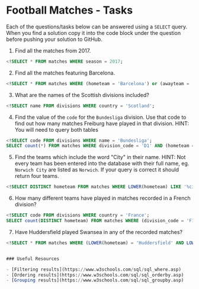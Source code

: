 # Football Matches - Tasks

Each of the questions/tasks below can be answered using a `SELECT` query. When you find a solution copy it into the code block under the question before pushing your solution to GitHub.

1) Find all the matches from 2017.

```sql
<!SELECT * FROM matches WHERE season = 2017;


```

2) Find all the matches featuring Barcelona.

```sql
<!SELECT * FROM matches WHERE (hometeam = 'Barcelona') or (awayteam = 'Barcelona');


```

3) What are the names of the Scottish divisions included?

```sql
<!SELECT name FROM divisions WHERE country = 'Scotland';


```

4) Find the value of the `code` for the `Bundesliga` division. Use that code to find out how many matches Freiburg have played in that division. HINT: You will need to query both tables

```sql
<!SELECT code FROM divisions WHERE name = 'Bundesliga';
SELECT count(*) FROM matches WHERE division_code = 'D1' AND (hometeam = 'Freiburg' OR awayteam = 'Freiburg'); 


```

5)  Find the teams which include the word "City" in their name. HINT: Not every team has been entered into the database with their full name, eg. `Norwich City` are listed as `Norwich`. If your query is correct it should return four teams.

```sql
<!SELECT DISTINCT hometeam FROM matches WHERE LOWER(hometeam) LIKE '%city%';


```

6) How many different teams have played in matches recorded in a French division?

```sql
<!SELECT code FROM divisions WHERE country = 'France';
SELECT count(DISTINCT hometeam) FROM matches WHERE (division_code = 'F1') OR (division_code = 'F2');

```

7) Have Huddersfield played Swansea in any of the recorded matches?

```sql
<!SELECT * FROM matches WHERE (LOWER(hometeam) = 'Huddersfield' AND LOWER(awayteam) = 'Swansea') OR (LOWER(hometeam) = 'Swansea' AND LOWER(awayteam) = 'Huddersfield');


### Useful Resources

- [Filtering results](https://www.w3schools.com/sql/sql_where.asp)
- [Ordering results](https://www.w3schools.com/sql/sql_orderby.asp)
- [Grouping results](https://www.w3schools.com/sql/sql_groupby.asp)